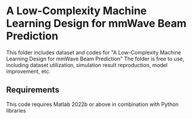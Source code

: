 # A Low-Complexity Machine Learning Design for mmWave Beam Prediction
This folder includes dataset and codes for "A Low-Complexity Machine Learning Design for mmWave Beam Prediction"
The folder is free to use, including dataset utilization, simulation result reproduction, model improvement, etc.

## Requirements
This code requires Matlab 2022b or above in combination with Python libraries 
